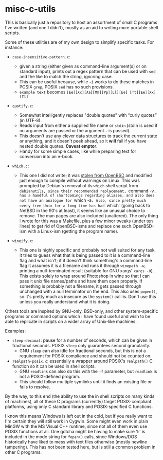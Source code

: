 # misc-c-utils

This is basically just a repository to host an assortment of small C programs
I've written (and one I didn't), mostly as an aid to writing more portable
shell scripts.

Some of these utilities are of my own design to simplify specific tasks.
For instance:

* `case-insensitive-pattern.c`:
  * given a string (either given as command-line
  argument(s) or on standard input), prints out a regex pattern that can be
  used with `sed` and the like to match the string, ignoring case.
  * This can be useful because, while `-i` works to do these matches in POSIX
    `grep`, POSIX `sed` has no such provisions. 
  * `example text` becomes `[Ee][Xx][Aa][Mm][Pp][Ll][Ee] [Tt][Ee][Xx][Tt]`

* `quotify.c`:
  * Somewhat intelligently replaces "double quotes" with “curly quotes” (in
    UTF-8).
  * Reads input from either a supplied file name or `stdin` (stdin is used if
    no arguments are passed or the argument `-` is passed).
  * This doesn't use any clever data structures to track the current state or
    anything, and it doesn't peek ahead, so it **will** fail if you have
    nested double quotes. **Caveat emptor**.
  * Handy for some simple cases, like while preparing text for conversion into
    an e-book.

* `which.c`:
  * This one I did not write; it was [stolen from OpenBSD](https://cvsweb.openbsd.org/cgi-bin/cvsweb/~checkout~/src/usr.bin/which/which.c?rev=1.27&content-type=text/plain)
    and modified just enough to compile without warnings on Linux. This was
    prompted by Debian's removal of its `which` shell script from `debianutils,
    since their recommended replacement, `command -v`, has a handful of
    shortcomings regarding aliases, and also does not have an analogue for
    `which -a`. Also, since pretty much every free Unix for a long time has had
    `which` (going back to NetBSD in the 90's at least), it seems like an
    unusual choice to remove. The man pages are also included (unaltered).
    The only thing I wrote for this was a Makefile, plus a few minor
    tweaks (under ten lines) to get rid of OpenBSD-isms and replace one
    such OpenBSD-ism with a Linux-ism (getting the program name).

* `wineify.c`:
  * This one is highly specific and probably not well suited for any task.
    It tries to guess what that is being passed to it is a command-line
    flag and what isn't; if it doesn't think something's a command-line
    flag it assumes it is a filename and runs it through `winepath -w`,
    printing a null-terminated result (suitable for GNU xargs' `xargs -0`).
    This exists solely to wrap around Photoshop in wine so that I can pass
    it unix file names/paths and have them open properly. If something is
    probably not a filename, it gets passed through unchanged with a null
    terminator on the end. This also uses `popen()`, so it's pretty much
    as insecure as the `system()` call is. Don't use this unless you really
    understand what it is doing.

Others tools are inspired by GNU-only, BSD-only, and other system-specific
programs or command options which I have found useful and wish to be able to
replicate in scripts on a wider array of Unix-like machines. 



Examples:

* `sleep-decimal`: pause for a number of seconds, which can be given in
  fractional seconds. POSIX `sleep` only guarantees second granularity.
  * GNU `sleep` can also idle for fractional seconds, but this is not a
    requirement for POSIX compliance and should not be counted on.
* `realpath-posix.c`: essentially a wrapper around POSIX's `realpath()` C
  function so it can be used in shell scripts.
  * GNU `readlink` can also do this with the `-f` parameter, but `readlink` is
  not a POSIX-defined program.
  * This should follow multiple symlinks until it finds an existing file or
  fails to resolve.

By the way, to this end (the ability to use the in shell scripts on many
kinds of machines), all of these C programs (currently) target POSIX-compliant
platforms, using only C standard library and POSIX-specified C functions.

I know this means Windows is left out in the cold, but if you really want to
I'm certain they will still work in Cygwin. Some might even work in plain MinGW
with the MS Visual C++ runtime, since not all of them even use POSIX functions
at all. One gotcha might be having to make sure '`b`' is included in the mode
string for `fopen()` calls, since Windows/DOS historically have liked to mess
with text files otherwise (mostly newline tampering). This has not been tested
here, but is still a common problem in other C programs.